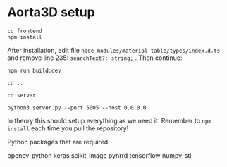 # Aorta3D setup

    cd frontend
    npm install

After installation, edit file `node_modules/material-table/types/index.d.ts` and remove line 235: `searchText?: string;` . Then continue:

    npm run build:dev

    cd ..

    cd server

    python3 server.py --port 5005 --host 0.0.0.0


In theory this should setup everything as we need it.
Remember to `npm install` each time you pull the repository!


Python packages that are required:

opencv-python
keras
scikit-image
pynrrd
tensorflow
numpy-stl
